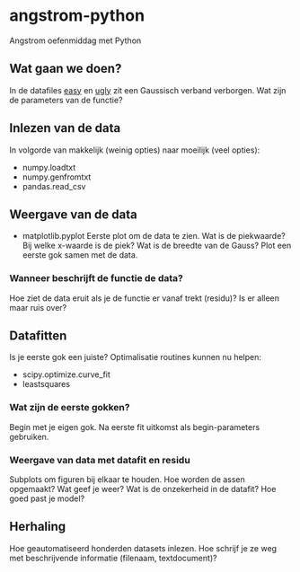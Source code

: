 # angstrom-python
Angstrom oefenmiddag met Python

## Wat gaan we doen?
In de datafiles [easy](easy_data.txt) en [ugly](ugly_data.txt) zit een Gaussisch verband verborgen. Wat zijn de parameters van de functie?

## Inlezen van de data
In volgorde van makkelijk (weinig opties) naar moeilijk (veel opties):
* numpy.loadtxt
* numpy.genfromtxt
* pandas.read_csv

## Weergave van de data
* matplotlib.pyplot
Eerste plot om de data te zien. Wat is de piekwaarde? Bij welke x-waarde is de piek? Wat is de breedte van de Gauss? Plot een eerste gok samen met de data.

### Wanneer beschrijft de functie de data?
Hoe ziet de data eruit als je de functie er vanaf trekt (residu)? Is er alleen maar ruis over?

## Datafitten
Is je eerste gok een juiste? Optimalisatie routines kunnen nu helpen:
* scipy.optimize.curve_fit
* leastsquares

### Wat zijn de eerste gokken?
Begin met je eigen gok. Na eerste fit uitkomst als begin-parameters gebruiken.

### Weergave van data met datafit en residu
Subplots om figuren bij elkaar te houden. Hoe worden de assen opgemaakt? Wat geef je weer? Wat is de onzekerheid in de datafit? Hoe goed past je model?

## Herhaling
Hoe geautomatiseerd honderden datasets inlezen. Hoe schrijf je ze weg met beschrijvende informatie (filenaam, textdocument)?


